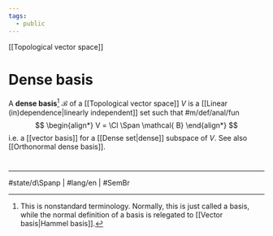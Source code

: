 ```yaml
---
tags:
  - public
---
```

[[Topological vector space]]
# Dense basis

A **dense basis**[^term] $\mathcal{B}$ of a [[Topological vector space]] $V$ is a [[Linear (in)dependence|linearly independent]] set such that #m/def/anal/fun
$$
\begin{align*}
V = \Cl \Span \mathcal{ B}
\end{align*}
$$
i.e. a [[vector basis]] for a [[Dense set|dense]] subspace of $V$.
See also [[Orthonormal dense basis]].

  [^term]: This is nonstandard terminology. Normally, this is just called a basis, while the normal definition of a basis is relegated to [[Vector basis|Hammel basis]].

#
---
#state/d\Spanp | #lang/en | #SemBr
